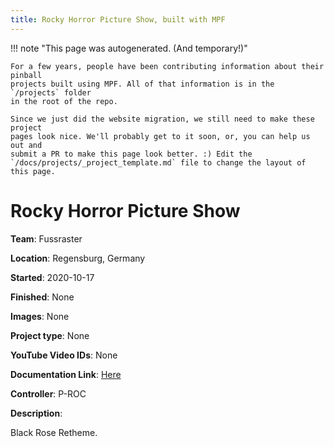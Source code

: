 ```yaml
---
title: Rocky Horror Picture Show, built with MPF
---
```


<!-- This file is used as the template for all the individual project pages. -->

!!! note "This page was autogenerated. (And temporary!)"

    For a few years, people have been contributing information about their pinball
    projects built using MPF. All of that information is in the `/projects` folder
    in the root of the repo.

    Since we just did the website migration, we still need to make these project
    pages look nice. We'll probably get to it soon, or, you can help us out and
    submit a PR to make this page look better. :) Edit the
    `/docs/projects/_project_template.md` file to change the layout of this page.

# Rocky Horror Picture Show

**Team**: Fussraster

**Location**: Regensburg, Germany

**Started**: 2020-10-17

**Finished**: None

**Images**: None

**Project type**: None

**YouTube Video IDs**: None

**Documentation Link**: [Here](https://www.flippermarkt.de/community/forum/threads/mein-custom-flipper-eigenbau-projekt-vorstellung-und-zwischenbilanz.226164/)




**Controller**: P-ROC

**Description**:

Black Rose Retheme.


<!-- Note, do not edit this file directly, as it will be overwritten when the list is regenerated.

To edit information about a project, edit the project's YAML file in the `/projects` folder. (Off the
root of the repo, not this folder which is `/www/projects`.)

To edit the look and feel or layout of this page, edit the `_project_template.md` file in the `/www/projects` folder. -->